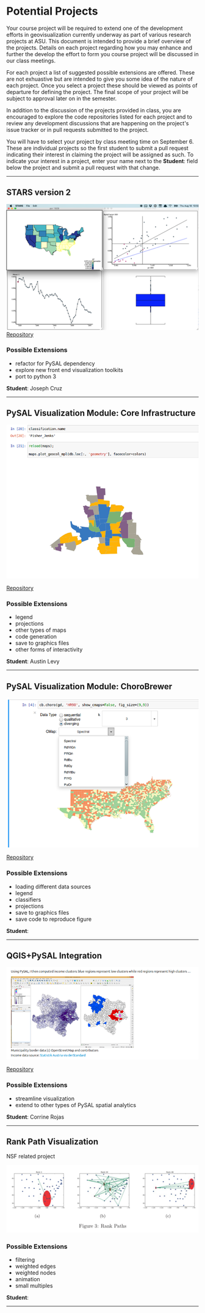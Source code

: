 # Potential Projects

Your course project will be required to extend one of the development efforts in geovisualization currently underway as part of various research projects at ASU. This document is intended to provide a brief overview of the projects. Details on each project regarding how you may enhance and further the develop the effort to form you course project will be discussed in our class meetings.
 
For each project a list of suggested possible extensions are offered. These are not exhuastive but are intended to give you some idea of the nature of each project. Once you select a project these should be viewed as points of departure for defining the project.  The final scope of your project will be subject to approval later on in the semester.


In addition to the discussion of the projects provided in class, you are encouraged to explore the code repositories listed for each project and to review any development discussions that are happening on the project's issue tracker or in pull requests submitted to the project.

You will have to select your project by class meeting time on September 6. These are individual projects so the first student to submit a pull request indicating their interest in claiming the project will be assigned as such. To indicate your interest in a project, enter your name next to the **Student**: field below the project and submit a pull request with that change.

---

## STARS version 2

![stars](figures/projects_stars.png "stars")
[Repository](https://github.com/sjsrey/stars)

### Possible Extensions

- refactor for PySAL dependency
- explore new front end visualization toolkits
- port to python 3


**Student**: Joseph Cruz

---

## PySAL Visualization Module: Core Infrastructure

![PySAL viz](figures/pysalviz.png "pysalviz")

[Repository](https://github.com/pysal/pysal/pull/844)




### Possible Extensions
- legend
- projections
- other types of maps
- code generation
- save to graphics files
- other forms of interactivity

**Student**: Austin Levy

---

## PySAL Visualization Module: ChoroBrewer

![Choro Brewer](figures/chorobrewer.png "chorobrewer")

[Repository](https://github.com/sjsrey/pysal/tree/choroBrewer/pysal/contrib/viz)

### Possible Extensions

- loading different data sources
- legend
- classifiers
- projections
- save to graphics files
- save code to reproduce figure



**Student**: 

---

## QGIS+PySAL Integration

![QGIS PySAL](figures/qgispysal.png "qgis pysal")

[Repository](https://github.com/weikang9009/processing_pysal/tree/integrate)

### Possible Extensions
- streamline visualization 
- extend to other types of PySAL spatial analytics


**Student**: Corrine Rojas

---


## Rank Path Visualization

NSF related project

![Rank Paths](figures/rankpath.png "rankpath")

### Possible Extensions

- filtering
- weighted edges
- weighted nodes
- animation
- small multiples

**Student**:

---
